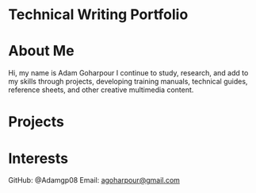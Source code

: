 # Technical Writing Portfolio
About Me
=======
Hi, my name is Adam Goharpour
I continue to study, research, and add to my skills through projects, developing training manuals, technical guides, reference sheets, and other creative multimedia content.

Projects
======


Interests
=======

GitHub: @Adamgp08
Email: agoharpour@gmail.com
